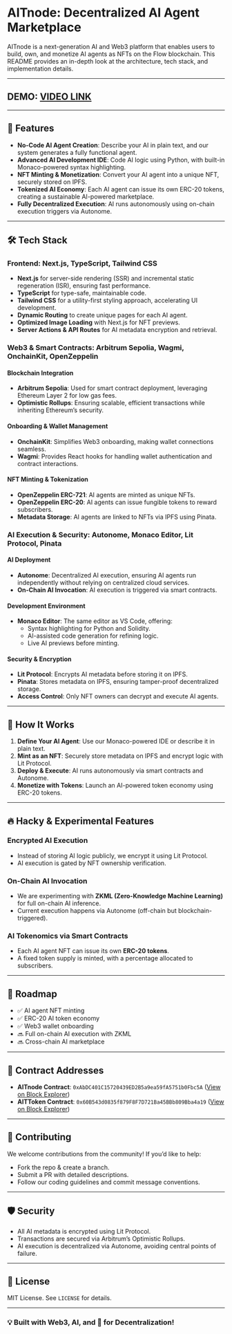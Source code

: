# AITnode: Decentralized AI Agent Marketplace

AITnode is a next-generation AI and Web3 platform that enables users to build, own, and monetize AI agents as NFTs on the Flow blockchain. This README provides an in-depth look at the architecture, tech stack, and implementation details.

---

## DEMO: [VIDEO LINK](https://youtu.be/nidUFZctvo0)

---

## 🚀 Features

- **No-Code AI Agent Creation**: Describe your AI in plain text, and our system generates a fully functional agent.
- **Advanced AI Development IDE**: Code AI logic using Python, with built-in Monaco-powered syntax highlighting.
- **NFT Minting & Monetization**: Convert your AI agent into a unique NFT, securely stored on IPFS.
- **Tokenized AI Economy**: Each AI agent can issue its own ERC-20 tokens, creating a sustainable AI-powered marketplace.
- **Fully Decentralized Execution**: AI runs autonomously using on-chain execution triggers via Autonome.

---

## 🛠 Tech Stack

### **Frontend**: Next.js, TypeScript, Tailwind CSS

- **Next.js** for server-side rendering (SSR) and incremental static regeneration (ISR), ensuring fast performance.
- **TypeScript** for type-safe, maintainable code.
- **Tailwind CSS** for a utility-first styling approach, accelerating UI development.
- **Dynamic Routing** to create unique pages for each AI agent.
- **Optimized Image Loading** with Next.js for NFT previews.
- **Server Actions & API Routes** for AI metadata encryption and retrieval.

### **Web3 & Smart Contracts**: Arbitrum Sepolia, Wagmi, OnchainKit, OpenZeppelin

#### **Blockchain Integration**

- **Arbitrum Sepolia**: Used for smart contract deployment, leveraging Ethereum Layer 2 for low gas fees.
- **Optimistic Rollups**: Ensuring scalable, efficient transactions while inheriting Ethereum’s security.

#### **Onboarding & Wallet Management**

- **OnchainKit**: Simplifies Web3 onboarding, making wallet connections seamless.
- **Wagmi**: Provides React hooks for handling wallet authentication and contract interactions.

#### **NFT Minting & Tokenization**

- **OpenZeppelin ERC-721**: AI agents are minted as unique NFTs.
- **OpenZeppelin ERC-20**: AI agents can issue fungible tokens to reward subscribers.
- **Metadata Storage**: AI agents are linked to NFTs via IPFS using Pinata.

### **AI Execution & Security**: Autonome, Monaco Editor, Lit Protocol, Pinata

#### **AI Deployment**

- **Autonome**: Decentralized AI execution, ensuring AI agents run independently without relying on centralized cloud services.
- **On-Chain AI Invocation**: AI execution is triggered via smart contracts.

#### **Development Environment**

- **Monaco Editor**: The same editor as VS Code, offering:
  - Syntax highlighting for Python and Solidity.
  - AI-assisted code generation for refining logic.
  - Live AI previews before minting.

#### **Security & Encryption**

- **Lit Protocol**: Encrypts AI metadata before storing it on IPFS.
- **Pinata**: Stores metadata on IPFS, ensuring tamper-proof decentralized storage.
- **Access Control**: Only NFT owners can decrypt and execute AI agents.

---

## 📜 How It Works

1. **Define Your AI Agent**: Use our Monaco-powered IDE or describe it in plain text.
2. **Mint as an NFT**: Securely store metadata on IPFS and encrypt logic with Lit Protocol.
3. **Deploy & Execute**: AI runs autonomously via smart contracts and Autonome.
4. **Monetize with Tokens**: Launch an AI-powered token economy using ERC-20 tokens.

---

## 🔥 Hacky & Experimental Features

### **Encrypted AI Execution**
- Instead of storing AI logic publicly, we encrypt it using Lit Protocol.
- AI execution is gated by NFT ownership verification.

### **On-Chain AI Invocation**
- We are experimenting with **ZKML (Zero-Knowledge Machine Learning)** for full on-chain AI inference.
- Current execution happens via Autonome (off-chain but blockchain-triggered).

### **AI Tokenomics via Smart Contracts**
- Each AI agent NFT can issue its own **ERC-20 tokens**.
- A fixed token supply is minted, with a percentage allocated to subscribers.

---

## 📖 Roadmap

- ✅ AI agent NFT minting
- ✅ ERC-20 AI token economy
- ✅ Web3 wallet onboarding
- 🔜 Full on-chain AI execution with ZKML
- 🔜 Cross-chain AI marketplace

---

## 📜 Contract Addresses

- **AITnode Contract**: `0xAbDC401C15720439ED2B5a9ea59fA5751b0Fbc5A` ([View on Block Explorer](https://sepolia.arbiscan.io/address/0xabdc401c15720439ed2b5a9ea59fa5751b0fbc5a))
- **AITToken Contract**: `0x60B543d0835f879F8F7D721Ba45BBb809Bba4a19` ([View on Block Explorer](https://sepolia.arbiscan.io/address/0x60b543d0835f879f8f7d721ba45bbb809bba4a19))

---

## 🤝 Contributing

We welcome contributions from the community! If you’d like to help:
- Fork the repo & create a branch.
- Submit a PR with detailed descriptions.
- Follow our coding guidelines and commit message conventions.

---

## 🛡️ Security

- All AI metadata is encrypted using Lit Protocol.
- Transactions are secured via Arbitrum’s Optimistic Rollups.
- AI execution is decentralized via Autonome, avoiding central points of failure.

---

## 📜 License

MIT License. See `LICENSE` for details.

---

### 💡 Built with Web3, AI, and 💙 for Decentralization!
